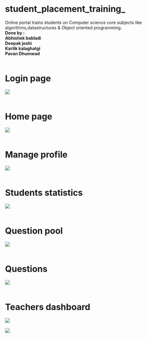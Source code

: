# student_placement_training_
Online portal trains students on Computer science core subjects like algorithms,datastructures & Object oriented programming.</br>
<b>Done by :<b></br> Abhishek babladi</br>
                     Deepak joshi</br>
                     Kartik kalaghatgi</br>
                     Pavan Dhumwad</br>
<br>
<h1>Login page </h1>
<img src="https://user-images.githubusercontent.com/21128320/29214481-241ddf84-7ec5-11e7-8545-b554df1549fd.png"><br><br>


<h1>Home page</h1>
<img src="https://user-images.githubusercontent.com/21128320/29214482-2424da46-7ec5-11e7-9a43-f4f3dea1830b.png"><br><br>

<h1>Manage profile</h1>
<img src="https://user-images.githubusercontent.com/21128320/29214479-240f18e6-7ec5-11e7-91a9-0fe03bf3428c.png"><br><br>

<h1>Students statistics</h1>
<img src="https://user-images.githubusercontent.com/21128320/29214480-241bb24a-7ec5-11e7-9b87-92e3f9117d50.png"><br><br>


<h1>Question pool</h1>
<img src="https://user-images.githubusercontent.com/21128320/29214495-36fdc83a-7ec5-11e7-93d7-305237067887.png"><br><br>

<h1>Questions</h1>
<img src="https://user-images.githubusercontent.com/21128320/29214510-438bd8ee-7ec5-11e7-843f-426664f4e9e8.png"><br><br>

<h1>Teachers dashboard</h1>
<img src="https://user-images.githubusercontent.com/21128320/29214526-54b57e68-7ec5-11e7-9afb-e2c8658e8fbb.png"><br><br>
<img src="https://user-images.githubusercontent.com/21128320/29214527-54bb11c0-7ec5-11e7-8849-3cce21d1d1a7.png"><br><br>
